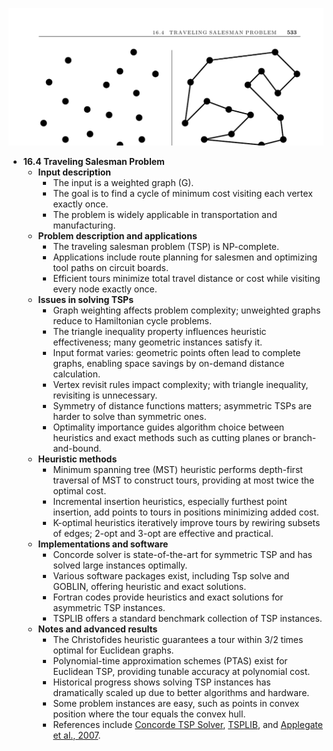 ![ADM-ch16-graphs-traveling-salesman](ADM-ch16-graphs-traveling-salesman.best.png)

- **16.4 Traveling Salesman Problem**
  - **Input description**
    - The input is a weighted graph \(G\).
    - The goal is to find a cycle of minimum cost visiting each vertex exactly once.
    - The problem is widely applicable in transportation and manufacturing.
  - **Problem description and applications**
    - The traveling salesman problem (TSP) is NP-complete.
    - Applications include route planning for salesmen and optimizing tool paths on circuit boards.
    - Efficient tours minimize total travel distance or cost while visiting every node exactly once.
  - **Issues in solving TSPs**
    - Graph weighting affects problem complexity; unweighted graphs reduce to Hamiltonian cycle problems.
    - The triangle inequality property influences heuristic effectiveness; many geometric instances satisfy it.
    - Input format varies: geometric points often lead to complete graphs, enabling space savings by on-demand distance calculation.
    - Vertex revisit rules impact complexity; with triangle inequality, revisiting is unnecessary.
    - Symmetry of distance functions matters; asymmetric TSPs are harder to solve than symmetric ones.
    - Optimality importance guides algorithm choice between heuristics and exact methods such as cutting planes or branch-and-bound.
  - **Heuristic methods**
    - Minimum spanning tree (MST) heuristic performs depth-first traversal of MST to construct tours, providing at most twice the optimal cost.
    - Incremental insertion heuristics, especially furthest point insertion, add points to tours in positions minimizing added cost.
    - K-optimal heuristics iteratively improve tours by rewiring subsets of edges; 2-opt and 3-opt are effective and practical.
  - **Implementations and software**
    - Concorde solver is state-of-the-art for symmetric TSP and has solved large instances optimally.
    - Various software packages exist, including Tsp solve and GOBLIN, offering heuristic and exact solutions.
    - Fortran codes provide heuristics and exact solutions for asymmetric TSP instances.
    - TSPLIB offers a standard benchmark collection of TSP instances.
  - **Notes and advanced results**
    - The Christofides heuristic guarantees a tour within 3/2 times optimal for Euclidean graphs.
    - Polynomial-time approximation schemes (PTAS) exist for Euclidean TSP, providing tunable accuracy at polynomial cost.
    - Historical progress shows solving TSP instances has dramatically scaled up due to better algorithms and hardware.
    - Some problem instances are easy, such as points in convex position where the tour equals the convex hull.
    - References include [Concorde TSP Solver](http://www.tsp.gatech.edu/concorde), [TSPLIB](http://www.iwr.uni-heidelberg.de/groups/comopt/software/TSPLIB95/), and [Applegate et al., 2007](https://www.math.uwaterloo.ca/tsp/concorde.html).
